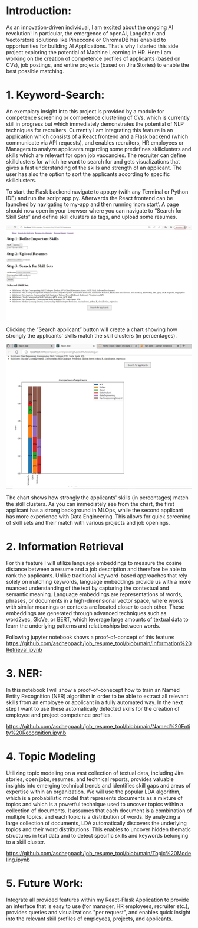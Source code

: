 # Introduction:
As an innovation-driven individual, I am excited about the ongoing AI revolution! In particular, the emergence of openAI, Langchain and Vectorstore solutions like Pineccone or ChromaDB has enabled to opportunities for building AI Applications. 
That's why I started this side project exploring the potential of Machine Learning in HR. Here I am working on the creation of competence profiles of applicants (based on CVs), job postings, and entire projects (based on Jira Stories) to enable the best possible matching.



# 1. Keyword-Search:

An exemplary insight into this project is provided by a module for competence screening or competence clustering of CVs, which is currently still in progress but which immediately demonstrates the potential of NLP techniques for recruiters. Currently I am integrating this feature in an application which consists of a React frontend and a Flask backend (which communicate via API requests), and enables recruiters, HR employees or Managers to analyze applicants regarding some predefines skillclusters and skills which are relevant for open job vaccancies. The recruiter can define skillclusters for which he want to search for and gets visualizations that gives a fast understanding of the skills and strength of an applicant. The user has also the option to sort the applicants according to specific skillclusters.

To start the Flask backend navigate to app.py (with any Terminal or Python IDE) and run the script app.py. Afterwards the React frontend can be launched by navigating to my-app and then running ‘npm start’. A page should now open in your browser where you can navigate to “Search for Skill Sets” and define skill clusters as tags, and upload some resumes.

![Selected skillclusters](defined_skillclusters.JPG)

Clicking the “Search applicant” button will create a chart showing how strongly the applicants' skills match the skill clusters (in percentages). 

![Alt Text](output_skillcluster.JPG)


The chart shows how strongly the applicants' skills (in percentages) match the skill clusters. As you can immediately see from the chart, the first applicant has a strong background in MLOps, while the second applicant has more experience with Data Engineering. This allows for quick screening of skill sets and their match with various projects and job openings.



# 2. Information Retrieval
For this feature I will utilize language embeddings to measure the cosine distance between a resume and a job description and therefore be able to rank the applicants. Unlike traditional keyword-based approaches that rely solely on matching keywords, language embeddings provide us with a more nuanced understanding of the text by capturing the contextual and semantic meaning.
Language embeddings are representations of words, phrases, or documents in a high-dimensional vector space, where words with similar meanings or contexts are located closer to each other. These embeddings are generated through advanced techniques such as word2vec, GloVe, or BERT, which leverage large amounts of textual data to learn the underlying patterns and relationships between words.

Following jupyter notebook shows a proof-of-concept of this feature: https://github.com/ascheppach/job_resume_tool/blob/main/Information%20Retrieval.ipynb

# 3. NER:
In this notebook I will show a proof-of-conecept how to train an Named Entity Recognition (NER) algorithm in order to be able to extract all relevant skills from an employee or applicant in a fully automated way. In the next step I want to use these automatically detected skills for the creation of employee and project competence profiles.

https://github.com/ascheppach/job_resume_tool/blob/main/Named%20Entity%20Recognition.ipynb


# 4. Topic Modeling
Utilizing topic modeling on a vast collection of textual data, including Jira stories, open jobs, resumes, and technical reports, provides valuable insights into emerging technical trends and identifies skill gaps and areas of expertise within an organization.
We will use the popular LDA algorithm, which is a probabilistic model that represents documents as a mixture of topics and which is a powerful technique used to uncover topics within a collection of documents. It assumes that each document is a combination of multiple topics, and each topic is a distribution of words. By analyzing a large collection of documents, LDA automatically discovers the underlying topics and their word distributions. This enables to uncover hidden thematic structures in text data and to detect specific skills and keywords belonging to a skill cluster.

https://github.com/ascheppach/job_resume_tool/blob/main/Topic%20Modeling.ipynb

# 5. Future Work:
Integrate all provided features within my React-Flask Application to provide an interface that is easy to use (for manager, HR employees, recruiter etc.), provides queries and visualizations "per request", and enables quick insight into the relevant skill profiles of employees, projects, and applicants.







